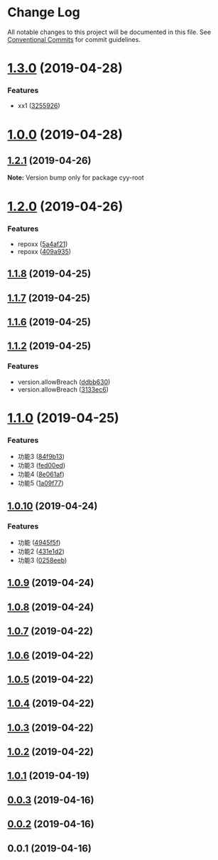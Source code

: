 # Change Log

All notable changes to this project will be documented in this file.
See [Conventional Commits](https://conventionalcommits.org) for commit guidelines.

# [1.3.0](https://github.com/cyyjs/lerna-test/compare/v1.2.4...v1.3.0) (2019-04-28)


### Features

* xx1 ([3255926](https://github.com/cyyjs/lerna-test/commit/3255926))





# [1.0.0](https://github.com/cyyjs/lerna-test/compare/v1.2.0...v1.0.0) (2019-04-28)



## [1.2.1](https://github.com/cyyjs/lerna-test/compare/v1.2.0...v1.2.1) (2019-04-26)

**Note:** Version bump only for package cyy-root





# [1.2.0](https://github.com/cyyjs/lerna-test/compare/v1.1.8...v1.2.0) (2019-04-26)


### Features

* repoxx ([5a4af21](https://github.com/cyyjs/lerna-test/commit/5a4af21))
* repoxx ([409a935](https://github.com/cyyjs/lerna-test/commit/409a935))



## [1.1.8](https://github.com/cyyjs/lerna-test/compare/v1.1.7...v1.1.8) (2019-04-25)



## [1.1.7](https://github.com/cyyjs/lerna-test/compare/v1.1.6...v1.1.7) (2019-04-25)



## [1.1.6](https://github.com/cyyjs/lerna-test/compare/v1.1.2...v1.1.6) (2019-04-25)



## [1.1.2](https://github.com/cyyjs/lerna-test/compare/v1.1.1...v1.1.2) (2019-04-25)


### Features

* version.allowBreach ([ddbb630](https://github.com/cyyjs/lerna-test/commit/ddbb630))
* version.allowBreach ([3133ec6](https://github.com/cyyjs/lerna-test/commit/3133ec6))



# [1.1.0](https://github.com/cyyjs/lerna-test/compare/v1.0.10...v1.1.0) (2019-04-25)


### Features

* 功能3 ([84f9b13](https://github.com/cyyjs/lerna-test/commit/84f9b13))
* 功能3 ([fed00ed](https://github.com/cyyjs/lerna-test/commit/fed00ed))
* 功能4 ([8e061af](https://github.com/cyyjs/lerna-test/commit/8e061af))
* 功能5 ([1a09f77](https://github.com/cyyjs/lerna-test/commit/1a09f77))



## [1.0.10](https://github.com/cyyjs/lerna-test/compare/v1.0.9...v1.0.10) (2019-04-24)


### Features

* 功能 ([4945f5f](https://github.com/cyyjs/lerna-test/commit/4945f5f))
* 功能2 ([431e1d2](https://github.com/cyyjs/lerna-test/commit/431e1d2))
* 功能3 ([0258eeb](https://github.com/cyyjs/lerna-test/commit/0258eeb))



## [1.0.9](https://github.com/cyyjs/lerna-test/compare/v1.0.8...v1.0.9) (2019-04-24)



## [1.0.8](https://github.com/cyyjs/lerna-test/compare/v1.0.7...v1.0.8) (2019-04-24)



## [1.0.7](https://github.com/cyyjs/lerna-test/compare/v1.0.6...v1.0.7) (2019-04-22)



## [1.0.6](https://github.com/cyyjs/lerna-test/compare/v1.0.5...v1.0.6) (2019-04-22)



## [1.0.5](https://github.com/cyyjs/lerna-test/compare/v1.0.4...v1.0.5) (2019-04-22)



## [1.0.4](https://github.com/cyyjs/lerna-test/compare/v1.0.3...v1.0.4) (2019-04-22)



## [1.0.3](https://github.com/cyyjs/lerna-test/compare/v1.0.2...v1.0.3) (2019-04-22)



## [1.0.2](https://github.com/cyyjs/lerna-test/compare/v1.0.1...v1.0.2) (2019-04-22)



## [1.0.1](https://github.com/cyyjs/lerna-test/compare/v0.0.3...v1.0.1) (2019-04-19)



## [0.0.3](https://github.com/cyyjs/lerna-test/compare/v0.0.2...v0.0.3) (2019-04-16)



## [0.0.2](https://github.com/cyyjs/lerna-test/compare/v0.0.1...v0.0.2) (2019-04-16)



## 0.0.1 (2019-04-16)
